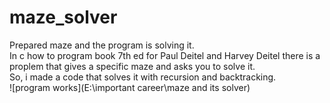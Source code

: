 # maze_solver
Prepared maze and the program is solving it.<br>
In c how to program book 7th ed for Paul Deitel and Harvey Deitel there is a proplem that gives a specific maze and asks you to solve it.<br>
So, i made a code that solves it with recursion and backtracking.<br>
![program works](E:\important career\maze and its solver)
